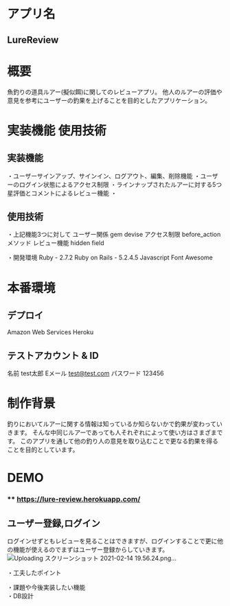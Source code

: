 # アプリ名 
## LureReview


# 概要
魚釣りの道具ルアー(擬似餌)に関してのレビューアプリ。
他人のルアーの評価や意見を参考にユーザーの釣果を上げることを目的としたアプリケーション。


# 実装機能 使用技術

## 実装機能
・ユーザーサインアップ、サインイン、ログアウト、編集、削除機能
・ユーザーのログイン状態によるアクセス制限
・ラインナップされたルアーに対する5つ星評価とコメントによるレビュー機能
・

## 使用技術
・上記機能3つに対して
  ユーザー関係 gem devise
  アクセス制限 before_actionメソッド
  レビュー機能 hidden field

・開発環境
  Ruby - 2.7.2
  Ruby on Rails - 5.2.4.5
  Javascript
  Font Awesome


# 本番環境

## デプロイ
Amazon Web Services Heroku

## テストアカウント & ID
名前 test太郎
Eメール test@test.com
パスワード 123456


# 制作背景
釣りにおいてルアーに関する情報は知っているか知らないかで釣果が変わっていきます。
そんな中同じルアーであっても人それぞれによって使い方はさまざまです。
このアプリを通して他の釣り人の意見を取り込むことで更なる釣果を得ることを目的としています。


# DEMO
### ** https://lure-review.herokuapp.com/

## ユーザー登録,ログイン
ログインせずともレビューを見ることはできますが、ログインすることで更に他の機能が使えるのでまずはユーザー登録からしていきます。
![Uploading スクリーンショット 2021-02-14 19.56.24.png…]()





・工夫したポイント						

・課題や今後実装したい機能						
・DB設計						